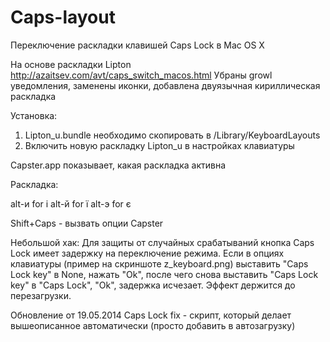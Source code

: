 Caps-layout
===========

Переключение раскладки клавишей Caps Lock в Mac OS X


На основе раскладки Lipton http://azaitsev.com/avt/caps_switch_macos.html
Убраны growl уведомления, заменены иконки, добавлена двуязычная кириллическая раскладка

Установка:
1) Lipton_u.bundle необходимо скопировать в /Library/KeyboardLayouts
2) Включить новую раскладку Lipton_u в настройках клавиатуры

Capster.app показывает, какая раскладка активна

Раскладка:

alt-и for і
alt-й for ї
alt-э for є

Shift+Caps - вызвать опции Capster

Небольшой хак: 
Для защиты от случайных срабатываний кнопка Caps Lock имеет задержку на переключение режима.
Если в опциях клавиатуры (пример на скриншоте z_keyboard.png) выставить "Caps Lock key" в None, нажать "Ok", после чего снова выставить "Caps Lock key" в "Caps Lock", "Ok", задержка исчезает. Эффект держится до перезагрузки. 

Обновление от 19.05.2014
Caps Lock fix - скрипт, который делает вышеописанное автоматически (просто добавить в автозагрузку)


